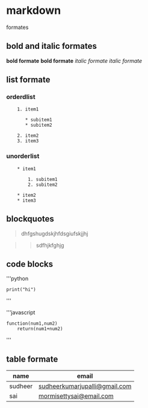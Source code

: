 # markdown
formates
## bold and italic formates
**bold formate** 
__bold formate__ 
*italic formate*
_italic formate_
## list formate
  ### orderdlist
  
        1. item1
        
           * subitem1
           * subitem2
           
        2. item2
        3. item3
  ### unorderlist
  
        * item1
        
            1. subitem1
            2. subitem2
            
        * item2
        * item3
## blockquotes
   > dhfgshugdskjhfdsgiufskjjhj
   
   >> sdfhjkfghjg
## code blocks
'''python

    print("hi")
    
'''

'''javascript
 
    function(num1,num2)
        return(num1+num2)
        
'''     

## table formate
| name | email |
| ---- | -------|
| sudheer | sudheerkumarjupalli@gmail.com |
| sai | mormisettysai@email.com |
